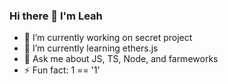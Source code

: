 ### Hi there 👋 I'm Leah


- 🔭 I’m currently working on secret project
- 🌱 I’m currently learning ethers.js
- 💬 Ask me about JS, TS, Node, and farmeworks 
- ⚡ Fun fact: 1 == '1'

